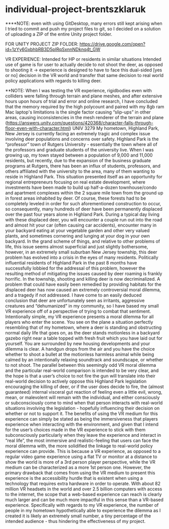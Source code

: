 # individual-project-brentszklaruk


****NOTE: even with using GitDesktop, many errors still kept arising when I tried to commit and push my project files to git, so I decided on a solution of uploading a ZIP of the entire Unity project folder. 



FOR UNITY PROJECT ZIP FOLDER: https://drive.google.com/open?id=1zYy6GxbhbRB3D5pIRqSxnnNDknq4t_GW 


VR EXPERIENCE:
Intended for HP or residents in similar situations
Intended use of game is for user to actually decide to not shoot the deer, as opposed to shooting it → experience is designed to have to face this dual-sided [yes or no] decision in the VR world and transfer that same decision to real world policy applications with regards to killing deer. 

**NOTE: When I was testing the VR experience, rigidbodies even with colliders were falling through terrain and plane meshes, and after extensive hours upon hours of trial and error and online research, I have concluded that the memory required by the high polycount and paired with my 8gb ram Mac laptop's limitations is the single factor causing “slip-ups” in other areas, causing inconsistencies in the mesh renderer of the terrain and plane (https://answers.unity.com/questions/420368/character-falls-through-floor-even-with-character.html)
UNIV 3279
	My hometown, Highland Park, New Jersey is currently facing an extremely tragic and complex issue involving deer populations and concerns over safety. Highland Park is the “professor” town of Rutgers University - essentially the town where all of the professors and graduate students of the university live. When I was growing up, my town stayed between a population of 9,000 and 11,000 residents, but recently, due to the expansion of the business graduate programs at Rutgers, there has been an influx of students, professors, and others affiliated with the university to the area, many of them wanting to reside in Highland Park. This situation presented itself as an opportunity for regional entrepreneurs focusing on real estate development, where investments have been made to build up half-a-dozen townhouse/condo and apartment complexes within the 2 square mile town from the ground up in forest areas inhabited by deer. Of course, these forests had to be completely leveled in order for such aforementioned construction to occur, so consequently, many hundreds of deer have been permanently displaced over the past four years alone in Highland Park. During a typical day living with these displaced deer, you will encounter a couple run out into the road and almost hit your car (often causing car accidents), encounter many in your backyard eating at your vegetable garden and other very valued plants, and sometimes cornering and lunging at your dog in your own backyard. In the grand scheme of things, and relative to other problems of life, this issue seems almost superficial and just slightly bothersome, however, in an extremely small suburban New Jersey township, this deer problem has evolved into a crisis in the eyes of many residents. 
Politically influential residents of Highland Park in the past 8 months have successfully lobbied for the addressal of this problem, however the resulting method of mitigating the issues caused by deer roaming is frankly horrific. In the township, shooting and killing deer is now decriminalized. A problem that could have easily been remedied by providing habitats for the displaced deer has now caused an extremely controversial moral dilemma, and a tragedy if not addressed. 
I have come to an easily deduced conclusion that deer are unfortunately seen as irritants, aggressive creatures and “dehumanized” in my community, so I have based my small VR experience off of a perspective of trying to combat that sentiment. 
Intentionally simple, my VR experience presents a moral dilemma for all players who enter the scene. You see on the plane a situation perfectly resembling that of my hometown, where a deer is standing and obstructing normal daily life that goes on, as the deer stands motionless in a backyard gazebo right near a table topped with fresh fruit which you have laid out for yourself. You are surrounded by new housing developments and your dilemma is clear. A handgun drops from the air and you have the choice whether to shoot a bullet at the motionless harmless animal while being calmed by an intentionally relaxing soundtrack and soundscape, or whether to not shoot. The parallel between this seemingly odd VR moral dilemma and the particular real-world comparison is intended to be very clear, and the hope is that a user’s choice to not fire the gun will translate into their real-world decision to actively oppose this Highland Park legislation encouraging the killing of deer, or if the user does decide to fire, the (almost guaranteed) internal visceral gut reaction of feeling even a little evil, wrong, mean, or malevolent will remain with the individual, and either consciously or subconsciously come to mind when that person interacts with real-world situations involving the legislation - hopefully influencing their decision on whether or not to support it. 
	The benefits of using the VR medium for this experience can simply be stated as being the immersiveness that players experience when interacting with the environment, and given that I intend for the user’s choices made in the VR experience to stick with them subconsciously particularly when they leave the experience and interact in “real life”, the most immersive and realistic-feeling that users can face the moral dilemma with, the more solidified the linkage to real-world policy experience can provide. This is because a VR experience, as opposed to a regular video game experience using a flat TV or monitor at a distance to show the world is more of a 3rd person player perspective, while the VR medium can be characterized as a more 1st person one. However, the primary drawback that comes from using the VR medium to present this experience is the accessibility hurdle that is existent when using a technology that requires extra hardware in order to operate. With about 82 million VR headsets in the world and over 2.5 billion computers with access to the internet, the scope that a web-based experience can reach is clearly much larger and can be much more impactful in this sense than a VR-based experience. Specifically with regards to my VR experience, the number of people in my hometown hypothetically able to experience the dilemma as I created it is likely an extremely small number, a tiny percentage of the intended audience - thus hindering the effectiveness of my project. 


